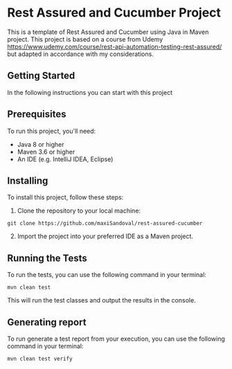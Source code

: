 # Rest Assured and Cucumber Project

This is a template of Rest Assured and Cucumber using Java in Maven project. 
This project is based on a course from Udemy https://www.udemy.com/course/rest-api-automation-testing-rest-assured/ but adapted in accordance with my considerations.

## Getting Started

In the following instructions you can start with this project

## Prerequisites

To run this project, you'll need:

- Java 8 or higher
- Maven 3.6 or higher
- An IDE (e.g. IntelliJ IDEA, Eclipse)

## Installing

To install this project, follow these steps:

1. Clone the repository to your local machine:

`git clone https://github.com/maxiSandoval/rest-assured-cucumber`

2. Import the project into your preferred IDE as a Maven project.

## Running the Tests

To run the tests, you can use the following command in your terminal:

`mvn clean test`

This will run the test classes and output the results in the console.

## Generating report

To run generate a test report from your execution, you can use the following command in your terminal:

`mvn clean test verify`

